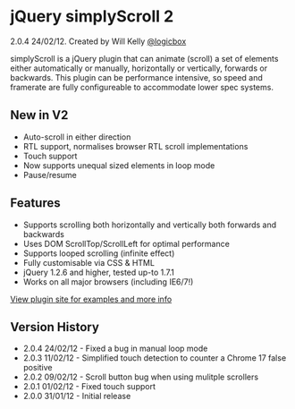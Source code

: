 jQuery simplyScroll 2
=====================

2.0.4 24/02/12. Created by Will Kelly [@logicbox](http://twitter.com/logicbox)

simplyScroll is a jQuery plugin that can animate (scroll) a set of elements either automatically or manually, 
horizontally or vertically, forwards or backwards. This plugin can be performance intensive, so speed and 
framerate are fully configureable to accommodate lower spec systems.

## New in V2 ##

* Auto-scroll in either direction
* RTL support, normalises browser RTL scroll implementations
* Touch support
* Now supports unequal sized elements in loop mode
* Pause/resume

## Features ##

* Supports scrolling both horizontally and vertically both forwards and backwards
* Uses DOM ScrollTop/ScrollLeft for optimal performance
* Supports looped scrolling (infinite effect)
* Fully customisable via CSS & HTML
* jQuery 1.2.6 and higher, tested up-to 1.7.1
* Works on all major browsers (including IE6/7!)

[View plugin site for examples and more info](http://logicbox.net/jquery/simplyscroll/)

## Version History ##

* 2.0.4 24/02/12 - Fixed a bug in manual loop mode
* 2.0.3 11/02/12 - Simplified touch detection to counter a Chrome 17 false positive
* 2.0.2 09/02/12 - Scroll button bug when using mulitple scrollers
* 2.0.1 01/02/12 - Fixed touch support
* 2.0.0 31/01/12 - Initial release